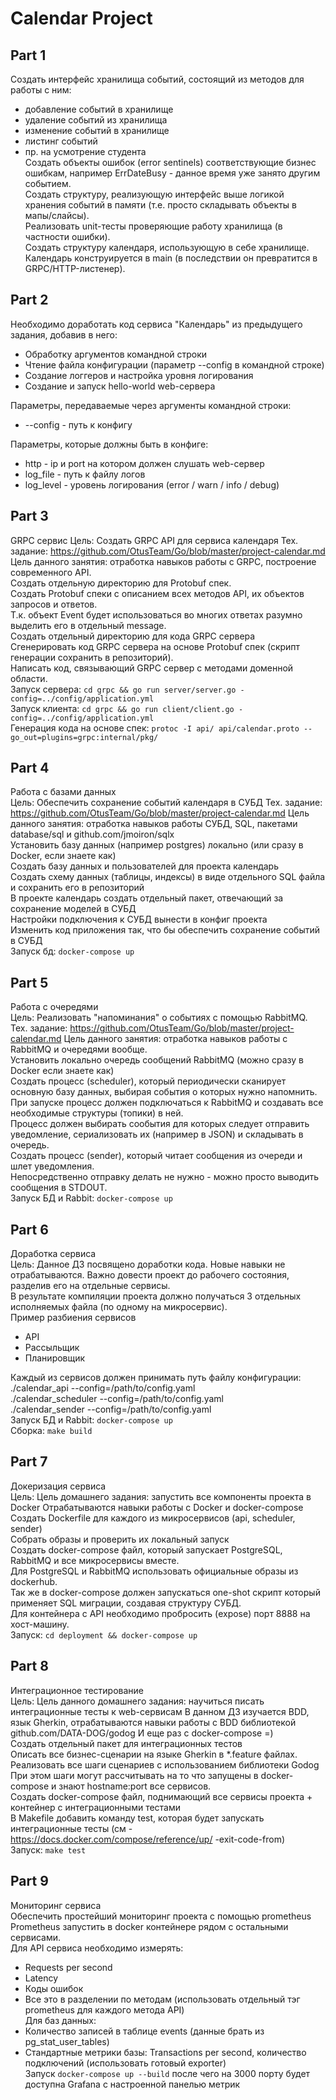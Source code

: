 # Calendar Project

## Part 1
Создать интерфейс хранилища событий, состоящий из методов для работы с ним:  
- добавление событий в хранилище  
- удаление событий из хранилища  
- изменение событий в хранилище  
- листинг событий  
- пр. на усмотрение студента  
Создать объекты ошибок (error sentinels) соответствующие бизнес ошибкам, например ErrDateBusy - данное время уже занято другим событием.  
Создать структуру, реализующую интерфейс выше логикой хранения событий в памяти (т.е. просто складывать объекты в мапы/слайсы).  
Реализовать unit-тесты проверяющие работу хранилища (в частности ошибки).  
Создать структуру календаря, использующую в себе хранилище. Календарь конструируется в main (в последствии он превратится в GRPC/HTTP-листенер).  

## Part 2
Необходимо доработать код сервиса "Календарь" из предыдущего задания, добавив в него:  

* Обработку аргументов командной строки  
* Чтение файла конфигурации (параметр --config в командной строке)  
* Создание логгеров и настройка уровня логирования  
* Создание и запуск hello-world web-сервера  

Параметры, передаваемые через аргументы командной строки:  
* --config - путь к конфигу  

Параметры, которые должны быть в конфиге:  
* http - ip и port на котором должен слушать web-сервер  
* log_file - путь к файлу логов  
* log_level - уровень логирования (error / warn / info / debug)  

## Part 3
GRPC сервис
Цель: Создать GRPC API для сервиса календаря Тех. задание: https://github.com/OtusTeam/Go/blob/master/project-calendar.md Цель данного занятия: отработка навыков работы с GRPC, построение современного API.  
Создать отдельную директорию для Protobuf спек.  
Создать Protobuf спеки с описанием всех методов API, их объектов запросов и ответов.  
Т.к. объект Event будет использоваться во многих ответах разумно выделить его в отдельный message.  
Создать отдельный директорию для кода GRPC сервера  
Сгенерировать код GRPC сервера на основе Protobuf спек (скрипт генерации сохранить в репозиторий).  
Написать код, связывающий GRPC сервер с методами доменной области.  
Запуск сервера: `cd grpc && go run server/server.go -config=../config/application.yml`  
Запуск клиента: `cd grpc && go run client/client.go -config=../config/application.yml`  
Генерация кода на основе спек: `protoc -I api/ api/calendar.proto --go_out=plugins=grpc:internal/pkg/`  

## Part 4
Работа с базами данных  
Цель: Обеспечить сохранение событий календаря в СУБД Тех. задание: https://github.com/OtusTeam/Go/blob/master/project-calendar.md Цель данного занятия: отработка навыков работы СУБД, SQL, пакетами database/sql и github.com/jmoiron/sqlx  
Установить базу данных (например postgres) локально (или сразу в Docker, если знаете как)  
Создать базу данных и пользователей для проекта календарь  
Создать схему данных (таблицы, индексы) в виде отдельного SQL файла и сохранить его в репозиторий  
В проекте календарь создать отдельный пакет, отвечающий за сохранение моделей в СУБД  
Настройки подключения к СУБД вынести в конфиг проекта  
Изменить код приложения так, что бы обеспечить сохранение событий в СУБД  
Запуск бд: `docker-compose up`  

## Part 5
Работа с очередями  
Цель: Реализовать "напоминания" о событиях с помощью RabbitMQ. Тех. задание: https://github.com/OtusTeam/Go/blob/master/project-calendar.md Цель данного занятия: отработка навыков работы с RabbitMQ и очередями вообще.  
Установить локально очередь сообщений RabbitMQ (можно сразу в Docker если знаете как)  
Создать процесс (scheduler), который периодически сканирует основную базу данных, выбирая события о которых нужно напомнить.  
При запуске процесс должен подключаться к RabbitMQ и создавать все необходимые структуры (топики) в ней.  
Процесс должен выбирать сообытия для которых следует отправить уведомление, сериализовать их (например в JSON) и складывать в очередь.  
Создать процесс (sender), который читает сообщения из очереди и шлет уведомления.  
Непосредственно отправку делать не нужно - можно просто выводить сообщения в STDOUT.  
Запуск БД и Rabbit: `docker-compose up`

## Part 6
Доработка сервиса  
Цель: Данное ДЗ посвящено доработки кода. Новые навыки не отрабатываются. Важно довести проект до рабочего состояния, разделив его на отдельные сервисы.  
В результате компиляции проекта должно получаться 3 отдельных исполняемых файла (по одному на микросервис).  
Пример разбиения сервисов  
- API
- Рассыльщик
- Планировщик  

Каждый из сервисов должен принимать путь файлу конфигурации:  
./calendar_api --config=/path/to/config.yaml  
./calendar_scheduler --config=/path/to/config.yaml  
./calendar_sender --config=/path/to/config.yaml  
Запуск БД и Rabbit: `docker-compose up`  
Сборка: `make build` 

## Part 7
Докеризация сервиса  
Цель: Цель домашнего задания: запустить все компоненты проекта в Docker Отрабатываются навыки работы с Docker и docker-compose  
Создать Dockerfile для каждого из микросервисов (api, scheduler, sender)  
Собрать образы и проверить их локальный запуск  
Создать docker-compose файл, который запускает PostgreSQL, RabbitMQ и все микросервисы вместе.  
Для PostgreSQL и RabbitMQ использовать официальные образы из dockerhub.  
Так же в docker-compose должен запускаться one-shot скрипт который применяет SQL миграции, создавая структуру СУБД.  
Для контейнера с API необходимо пробросить (expose) порт 8888 на хост-машину.   
Запуск: `cd deployment && docker-compose up`  

## Part 8
Интеграционное тестирование  
Цель: Цель данного домашнего задания: научиться писать интеграционные тесты к web-сервисам В данном ДЗ изучается BDD, язык Gherkin, отрабатываются навыки работы с BDD библиотекой github.com/DATA-DOG/godog И еще раз с docker-compose =)  
Создать отдельный пакет для интеграционных тестов  
Описать все бизнес-сценарии на языке Gherkin в *.feature файлах.  
Реализовать все шаги сценариев с использованием библиотеки Godog  
При этом шаги могут рассчитывать на то что запущены в docker-compose и знают hostname:port все сервисов.  
Создать docker-compose файл, поднимающий все сервисы проекта + контейнер с интеграционными тестами  
В Makefile добавить команду test, которая будет запускать интеграционные тесты (см -https://docs.docker.com/compose/reference/up/ -exit-code-from)  
Запуск: `make test`  

## Part 9
Мониторинг сервиса  
Обеспечить простейший мониторинг проекта с помощью prometheus  
Prometheus запустить в docker контейнере рядом с остальными сервисами.  
Для API сервиса необходимо измерять:  
* Requests per second  
* Latency  
* Коды ошибок  
* Все это в разделении по методам (использовать отдельный тэг prometheus для каждого метода API)  
Для баз данных:  
* Количество записей в таблице events (данные брать из pg_stat_user_tables)  
* Стандартные метрики базы: Transactions per second, количество подключений (использовать готовый exporter)    
Запуск `docker-compose up --build` после чего на 3000 порту будет доступна Grafana с настроенной панелью метрик  